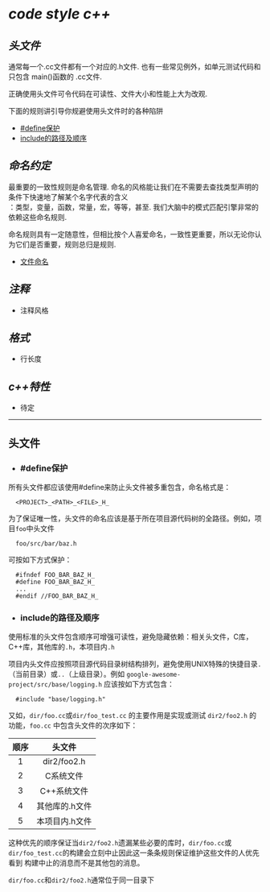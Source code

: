 # **_code style c++_**

## **_头文件_**

通常每一个.cc文件都有一个对应的.h文件. 也有一些常见例外，如单元测试代码和只包含 main()函数的 .cc文件.  

正确使用头文件可令代码在可读性、文件大小和性能上大为改观.  

下面的规则讲引导你规避使用头文件时的各种陷阱  

- [#define保护](#define保护)
- [include的路径及顺序](#include的路径及顺序)

## **_命名约定_**

最重要的一致性规则是命名管理. 命名的风格能让我们在不需要去查找类型声明的条件下快速地了解某个名字代表的含义  
：类型，变量，函数，常量，宏，等等，甚至. 我们大脑中的模式匹配引擎非常的依赖这些命名规则.  

命名规则具有一定随意性，但相比按个人喜爱命名，一致性更重要，所以无论你认为它们是否重要，规则总归是规则.

- [文件命名](#文件命名)

## **_注释_**

- 注释风格

## **_格式_**

- 行长度

## **_c++特性_**

- 待定

***

## **头文件**

- ### #define保护

所有头文件都应该使用#define来防止头文件被多重包含，命名格式是：
```
  <PROJECT>_<PATH>_<FILE>_H_
```
为了保证唯一性，头文件的命名应该是基于所在项目源代码树的全路径。例如，项目`foo`中头文件
```
  foo/src/bar/baz.h
```
可按如下方式保护：
```
  #ifndef FOO_BAR_BAZ_H_
  #define FOO_BAR_BAZ_H_
  ...
  #endif //FOO_BAR_BAZ_H_
```
- ### include的路径及顺序

使用标准的头文件包含顺序可增强可读性，避免隐藏依赖：相关头文件，C库，C++库，其他库的`.h`，本项目内`.h`

项目内头文件应按照项目源代码目录树结构排列，避免使用UNIX特殊的快捷目录`.`（当前目录）或`..`（上级目录）。例如
`google-awesome-project/src/base/logging.h` 应该按如下方式包含：
```
  #include "base/logging.h"
```
又如，`dir/foo.cc`或`dir/foo_test.cc` 的主要作用是实现或测试 `dir2/foo2.h` 的功能，`foo.cc` 中包含头文件的次序如下：

|顺序|头文件|
|:----:|:-----:|
|1|dir2/foo2.h|
|2|C系统文件|
|3|C++系统文件|
|4|其他库的.h文件|
|5|本项目内.h文件|

这种优先的顺序保证当`dir2/foo2.h`遗漏某些必要的库时，`dir/foo.cc`或`dir/foo_test.cc`的构建会立刻中止因此这一条条规则保证维护这些文件的人优先看到
构建中止的消息而不是其他包的消息。

`dir/foo.cc`和`dir2/foo2.h`通常位于同一目录下
